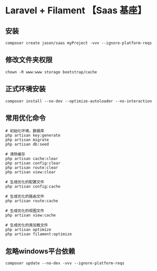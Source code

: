# Laravel + Filament 【Saas 基座】

## 安装

```shell
composer create jason/saas myProject -vvv --ignore-platform-reqs 
```

## 修改文件夹权限

```shell
chown -R www:www storage bootstrap/cache
```

## 正式环境安装

```shell
composer install --no-dev --optimize-autoloader --no-interaction
```

## 常用优化命令

```shell
# 初始化环境，数据库
php artisan key:generate
php artisan migrate
php artisan db:seed

# 清除缓存
php artisan cache:clear
php artisan config:clear
php artisan route:clear
php artisan view:clear

# 生成优化的配置文件
php artisan config:cache

# 生成优化的路由文件
php artisan route:cache

# 生成优化的视图文件
php artisan view:cache

# 生成优化的类加载文件
php artisan optimize
php artisan filament:optimize
```

## 忽略windows平台依赖

```shell
composer update --no-dev -vvv --ignore-platform-reqs 
```
